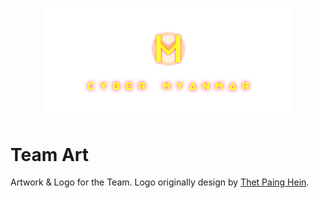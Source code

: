 <p align="center">
    <img src="./cover/cybermm/transparent-1k.png" width="400" />
</p>

# Team Art

Artwork & Logo for the Team. Logo originally design by [Thet Paing Hein](https://github.com/pxakarit).